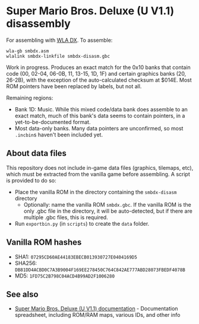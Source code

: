 # Super Mario Bros. Deluxe (U V1.1) disassembly

For assembling with [WLA DX](https://github.com/vhelin/wla-dx). To assemble:
```
wla-gb smbdx.asm
wlalink smbdx-linkfile smbdx-disasm.gbc
```

Work in progress. Produces an exact match for the 0x10 banks that contain code (00, 02-04, 06-0B, 11, 13-15, 1D, 1F) and certain graphics banks (20, 26-2B), with the exception of the auto-calculated checksum at $014E. Most ROM pointers have been replaced by labels, but not all.

Remaining regions:
- Bank 1D: Music. While this mixed code/data bank does assemble to an exact match, much of this bank's data seems to contain pointers, in a yet-to-be-documented format.
- Most data-only banks. Many data pointers are unconfirmed, so most `.incbin`s haven't been included yet.

## About data files
This repository does not include in-game data files (graphics, tilemaps, etc), which must be extracted from the vanilla game before assembling. A script is provided to do so:
- Place the vanilla ROM in the directory containing the `smbdx-disasm` directory
    - Optionally: name the vanilla ROM `smbdx.gbc`. If the vanilla ROM is the only .gbc file in the directory, it will be auto-detected, but if there are multiple .gbc files, this is required.
- Run `exportbin.py` (in `scripts`) to create the `data` folder.

## Vanilla ROM hashes
- SHA1: `07295CD60AE44183EBECB013930727E0404169D5`
- SHA256: `DB81DD4ACBD0C7A3B9004F169EE278450C764C842AE777ABD28073FBEDF4078B`
- MD5: `1FD75C2B798C04ACD4B99AD2F1006280`

## See also
- [Super Mario Bros. Deluxe (U V1.1) documentation](https://docs.google.com/spreadsheets/d/19fShYqArSSwr_LNUHhCVjaquUkKdN37tw3Fd13LUB5c/) - Documentation spreadsheet, including ROM/RAM maps, various IDs, and other info
